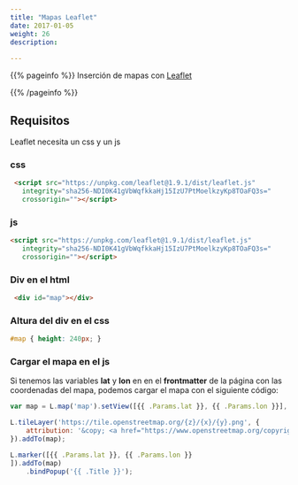 ```yaml
---
title: "Mapas Leaflet"
date: 2017-01-05
weight: 26
description: 
  
---
```



{{% pageinfo %}}
Inserción de mapas con [Leaflet](https://leafletjs.com/)

{{% /pageinfo %}}

## Requisitos

Leaflet necesita un css y un js

### css

```html
 <script src="https://unpkg.com/leaflet@1.9.1/dist/leaflet.js"
   integrity="sha256-NDI0K41gVbWqfkkaHj15IzU7PtMoelkzyKp8TOaFQ3s="
   crossorigin=""></script>
```

### js
 
```html
<script src="https://unpkg.com/leaflet@1.9.1/dist/leaflet.js"
   integrity="sha256-NDI0K41gVbWqfkkaHj15IzU7PtMoelkzyKp8TOaFQ3s="
   crossorigin=""></script>
```
### Div en el html

```html
 <div id="map"></div>
 ```

 ### Altura del div en el css

 ```css
 #map { height: 240px; }
 ```

### Cargar el mapa en el js

Si tenemos las variables **lat** y **lon** en en el **frontmatter** de la página con las coordenadas del mapa, podemos cargar el mapa con el siguiente código:

```js
var map = L.map('map').setView([{{ .Params.lat }}, {{ .Params.lon }}], 13);

L.tileLayer('https://tile.openstreetmap.org/{z}/{x}/{y}.png', {
    attribution: '&copy; <a href="https://www.openstreetmap.org/copyright">OpenStreetMap</a> contributors'
}).addTo(map);

L.marker([{{ .Params.lat }}, {{ .Params.lon }}
]).addTo(map)
    .bindPopup('{{ .Title }}');

```
